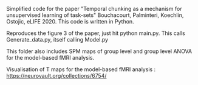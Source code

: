 Simplified code for the paper "Temporal chunking as a mechanism for unsupervised learning of task-sets" Bouchacourt, Palminteri, Koechlin, Ostojic, eLIFE 2020. This code is written in Python.

Reproduces the figure 3 of the paper, just hit python main.py. This calls Generate_data.py, itself calling Model.py

This folder also includes SPM maps of group level and group level ANOVA for the model-based fMRI analysis.

Visualisation of T maps for the model-based fMRI analysis : https://neurovault.org/collections/6754/
